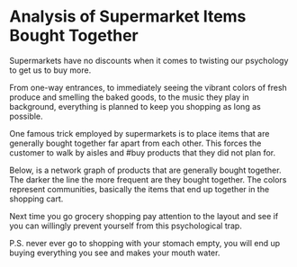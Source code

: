 # Analysis of Supermarket Items Bought Together

Supermarkets have no discounts when it comes to twisting our psychology to get us to buy more.

From one-way entrances, to immediately seeing the vibrant colors of fresh produce and smelling the baked goods, to the music they play in background, everything is planned to keep you shopping as long as possible.

One famous trick employed by supermarkets is to place items that are generally bought together far apart from each other. This forces the customer to walk by aisles and #buy products that they did not plan for.

Below, is a network graph of products that are generally bought together. The darker the line the more frequent are they bought together. The colors represent communities, basically the items that end up together in the shopping cart.

Next time you go grocery shopping pay attention to the layout and see if you can willingly prevent yourself from this psychological trap.

P.S. never ever go to shopping with your stomach empty, you will end up buying everything you see and makes your mouth water.

